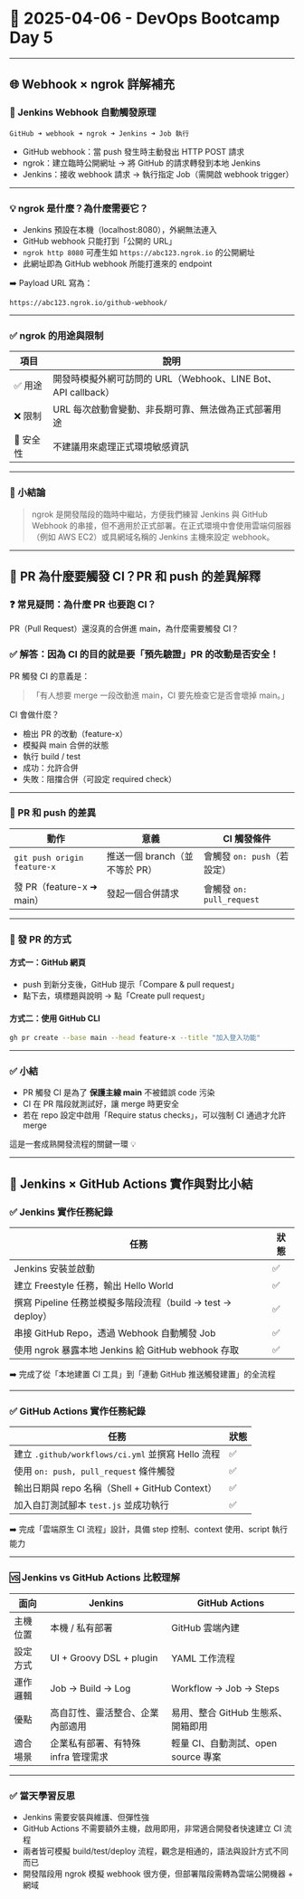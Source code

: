 # 📘 2025-04-06 - DevOps Bootcamp Day 5

---

## 🌐 Webhook × ngrok 詳解補充

### 🔁 Jenkins Webhook 自動觸發原理

```text
GitHub ➜ webhook ➜ ngrok ➜ Jenkins ➜ Job 執行
```

- GitHub webhook：當 push 發生時主動發出 HTTP POST 請求
- ngrok：建立臨時公開網址 → 將 GitHub 的請求轉發到本地 Jenkins
- Jenkins：接收 webhook 請求 → 執行指定 Job（需開啟 webhook trigger）

---

### 💡 ngrok 是什麼？為什麼需要它？

- Jenkins 預設在本機（localhost:8080），外網無法連入
- GitHub webhook 只能打到「公開的 URL」
- `ngrok http 8080` 可產生如 `https://abc123.ngrok.io` 的公開網址
- 此網址即為 GitHub webhook 所能打進來的 endpoint

➡️ Payload URL 寫為：
```text
https://abc123.ngrok.io/github-webhook/
```

---

### ✅ ngrok 的用途與限制

| 項目 | 說明 |
|------|------|
| ✅ 用途 | 開發時模擬外網可訪問的 URL（Webhook、LINE Bot、API callback） |
| ❌ 限制 | URL 每次啟動會變動、非長期可靠、無法做為正式部署用途 |
| 🔐 安全性 | 不建議用來處理正式環境敏感資訊 |

---

### 🧠 小結論
> ngrok 是開發階段的臨時中繼站，方便我們練習 Jenkins 與 GitHub Webhook 的串接，但不適用於正式部署。在正式環境中會使用雲端伺服器（例如 AWS EC2）或具網域名稱的 Jenkins 主機來設定 webhook。

---

## 🔁 PR 為什麼要觸發 CI？PR 和 push 的差異解釋

### ❓ 常見疑問：為什麼 PR 也要跑 CI？
PR（Pull Request）還沒真的合併進 main，為什麼需要觸發 CI？

### ✅ 解答：因為 CI 的目的就是要「預先驗證」PR 的改動是否安全！

PR 觸發 CI 的意義是：
> 「有人想要 merge 一段改動進 main，CI 要先檢查它是否會壞掉 main。」

CI 會做什麼？
- 檢出 PR 的改動（feature-x）
- 模擬與 main 合併的狀態
- 執行 build / test
- 成功：允許合併
- 失敗：阻擋合併（可設定 required check）

---

### 🧠 PR 和 push 的差異

| 動作 | 意義 | CI 觸發條件 |
|------|------|-------------|
| `git push origin feature-x` | 推送一個 branch（並不等於 PR） | 會觸發 `on: push`（若設定） |
| 發 PR（feature-x ➜ main） | 發起一個合併請求 | 會觸發 `on: pull_request` |

---

### 🔧 發 PR 的方式

#### 方式一：GitHub 網頁
- push 到新分支後，GitHub 提示「Compare & pull request」
- 點下去，填標題與說明 → 點「Create pull request」

#### 方式二：使用 GitHub CLI
```bash
gh pr create --base main --head feature-x --title "加入登入功能"
```

---

### ✅ 小結

- PR 觸發 CI 是為了 **保護主線 main** 不被錯誤 code 污染
- CI 在 PR 階段就測試好，讓 merge 時更安全
- 若在 repo 設定中啟用「Require status checks」，可以強制 CI 通過才允許 merge

這是一套成熟開發流程的關鍵一環 💡


---

## 🧪 Jenkins × GitHub Actions 實作與對比小結

### ✅ Jenkins 實作任務紀錄

| 任務 | 狀態 |
|------|------|
| Jenkins 安裝並啟動 | ✅ |
| 建立 Freestyle 任務，輸出 Hello World | ✅ |
| 撰寫 Pipeline 任務並模擬多階段流程（build → test → deploy） | ✅ |
| 串接 GitHub Repo，透過 Webhook 自動觸發 Job | ✅ |
| 使用 ngrok 暴露本地 Jenkins 給 GitHub webhook 存取 | ✅ |

➡️ 完成了從「本地建置 CI 工具」到「連動 GitHub 推送觸發建置」的全流程

---

### ✅ GitHub Actions 實作任務紀錄

| 任務 | 狀態 |
|------|------|
| 建立 `.github/workflows/ci.yml` 並撰寫 Hello 流程 | ✅ |
| 使用 `on: push, pull_request` 條件觸發 | ✅ |
| 輸出日期與 repo 名稱（Shell + GitHub Context） | ✅ |
| 加入自訂測試腳本 `test.js` 並成功執行 | ✅ |

➡️ 完成「雲端原生 CI 流程」設計，具備 step 控制、context 使用、script 執行能力

---

### 🆚 Jenkins vs GitHub Actions 比較理解

| 面向 | Jenkins | GitHub Actions |
|------|---------|----------------|
| 主機位置 | 本機 / 私有部署 | GitHub 雲端內建 |
| 設定方式 | UI + Groovy DSL + plugin | YAML 工作流程 |
| 運作邏輯 | Job → Build → Log | Workflow → Job → Steps |
| 優點 | 高自訂性、靈活整合、企業內部適用 | 易用、整合 GitHub 生態系、開箱即用 |
| 適合場景 | 企業私有部署、有特殊 infra 管理需求 | 輕量 CI、自動測試、open source 專案 |

---

### ✅ 當天學習反思

- Jenkins 需要安裝與維護、但彈性強
- GitHub Actions 不需要額外主機，啟用即用，非常適合開發者快速建立 CI 流程
- 兩者皆可模擬 build/test/deploy 流程，觀念是相通的，語法與設計方式不同而已
- 開發階段用 ngrok 模擬 webhook 很方便，但部署階段需轉為雲端公開機器 + 網域

